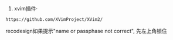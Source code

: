 1. xvim插件·
```
https://github.com/XVimProject/XVim2/
```
recodesign如果提示"name or passphase not correct", 先左上角锁住
